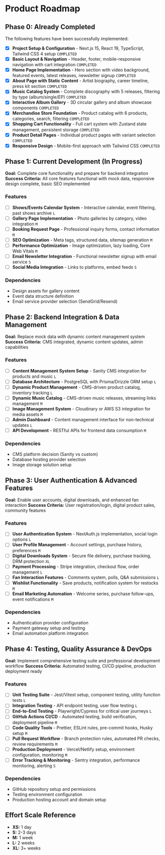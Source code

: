 # Product Roadmap

## Phase 0: Already Completed

The following features have been successfully implemented:

- [x] **Project Setup & Configuration** - Next.js 15, React 19, TypeScript, Tailwind CSS 4 setup `COMPLETED`
- [x] **Basic Layout & Navigation** - Header, footer, mobile-responsive navigation with cart integration `COMPLETED`
- [x] **Home Page Implementation** - Hero section with video background, featured events, latest releases, newsletter signup `COMPLETED`
- [x] **About Page with Static Content** - Artist biography, career timeline, press kit section `COMPLETED`
- [x] **Music Catalog System** - Complete discography with 5 releases, filtering by type (album/single/EP) `COMPLETED`
- [x] **Interactive Album Gallery** - 3D circular gallery and album showcase components `COMPLETED`
- [x] **Merchandise Store Foundation** - Product catalog with 6 products, categories, search, filtering `COMPLETED`
- [x] **Shopping Cart Functionality** - Full cart system with Zustand state management, persistent storage `COMPLETED`
- [x] **Product Detail Pages** - Individual product pages with variant selection `COMPLETED`
- [x] **Responsive Design** - Mobile-first approach with Tailwind CSS `COMPLETED`

## Phase 1: Current Development (In Progress)

**Goal:** Complete core functionality and prepare for backend integration
**Success Criteria:** All core features functional with mock data, responsive design complete, basic SEO implemented

### Features

- [ ] **Shows/Events Calendar System** - Interactive calendar, event filtering, past shows archive `L`
- [ ] **Gallery Page Implementation** - Photo galleries by category, video integration `M`
- [ ] **Booking Request Page** - Professional inquiry forms, contact information `M`
- [ ] **SEO Optimization** - Meta tags, structured data, sitemap generation `M`
- [ ] **Performance Optimization** - Image optimization, lazy loading, Core Web Vitals `M`
- [ ] **Email Newsletter Integration** - Functional newsletter signup with email service `S`
- [ ] **Social Media Integration** - Links to platforms, embed feeds `S`

### Dependencies

- Design assets for gallery content
- Event data structure definition
- Email service provider selection (SendGrid/Resend)

## Phase 2: Backend Integration & Data Management

**Goal:** Replace mock data with dynamic content management system
**Success Criteria:** CMS integrated, dynamic content updates, admin capabilities

### Features

- [ ] **Content Management System Setup** - Sanity CMS integration for products and music `L`
- [ ] **Database Architecture** - PostgreSQL with Prisma/Drizzle ORM setup `L`
- [ ] **Dynamic Product Management** - CMS-driven product catalog, inventory tracking `L`
- [ ] **Dynamic Music Catalog** - CMS-driven music releases, streaming links management `M`
- [ ] **Image Management System** - Cloudinary or AWS S3 integration for media assets `M`
- [ ] **Admin Dashboard** - Content management interface for non-technical updates `L`
- [ ] **API Development** - RESTful APIs for frontend data consumption `M`

### Dependencies

- CMS platform decision (Sanity vs custom)
- Database hosting provider selection
- Image storage solution setup

## Phase 3: User Authentication & Advanced Features

**Goal:** Enable user accounts, digital downloads, and enhanced fan interaction
**Success Criteria:** User registration/login, digital product sales, community features

### Features

- [ ] **User Authentication System** - NextAuth.js implementation, social login options `L`
- [ ] **User Profile Management** - Account settings, purchase history, preferences `M`
- [ ] **Digital Downloads System** - Secure file delivery, purchase tracking, DRM protection `XL`
- [ ] **Payment Processing** - Stripe integration, checkout flow, order management `L`
- [ ] **Fan Interaction Features** - Comments system, polls, Q&A submissions `L`
- [ ] **Wishlist Functionality** - Save products, notification system for restocks `M`
- [ ] **Email Marketing Automation** - Welcome series, purchase follow-ups, event notifications `M`

### Dependencies

- Authentication provider configuration
- Payment gateway setup and testing
- Email automation platform integration

## Phase 4: Testing, Quality Assurance & DevOps

**Goal:** Implement comprehensive testing suite and professional development workflow
**Success Criteria:** Automated testing, CI/CD pipeline, production deployment ready

### Features

- [ ] **Unit Testing Suite** - Jest/Vitest setup, component testing, utility function tests `L`
- [ ] **Integration Testing** - API endpoint testing, user flow testing `L`
- [ ] **End-to-End Testing** - Playwright/Cypress for critical user journeys `L`
- [ ] **GitHub Actions CI/CD** - Automated testing, build verification, deployment pipeline `M`
- [ ] **Code Quality Tools** - Prettier, ESLint rules, pre-commit hooks, Husky setup `M`
- [ ] **Pull Request Workflow** - Branch protection rules, automated PR checks, review requirements `M`
- [ ] **Production Deployment** - Vercel/Netlify setup, environment configuration, monitoring `M`
- [ ] **Error Tracking & Monitoring** - Sentry integration, performance monitoring, alerting `S`

### Dependencies

- GitHub repository setup and permissions
- Testing environment configuration
- Production hosting account and domain setup

## Effort Scale Reference

- **XS:** 1 day
- **S:** 2-3 days
- **M:** 1 week
- **L:** 2 weeks
- **XL:** 3+ weeks
